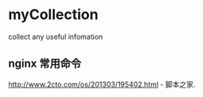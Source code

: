 # myCollection
collect any useful infomation

## nginx 常用命令 
http://www.2cto.com/os/201303/195402.html - 脚本之家.
